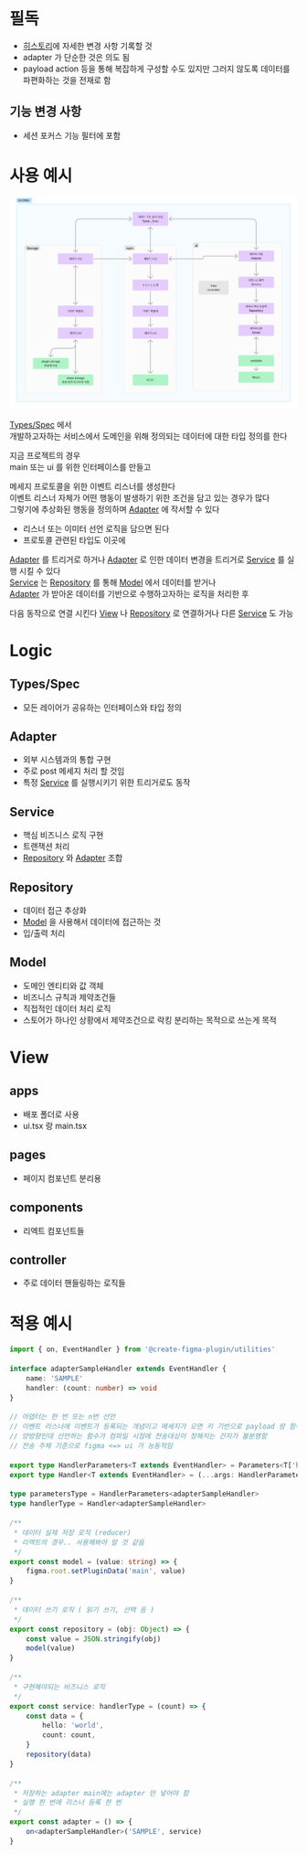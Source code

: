 # 필독

- [히스토리](history.md)에 자세한 변경 사항 기록할 것
- adapter 가 단순한 것은 의도 됨
- payload action 등을 통해 복잡하게 구성할 수도 있지만 그러지 않도록 데이터를 파편화하는 것을 전재로 함

## 기능 변경 사항

- 세션 포커스 기능 필터에 포함

# 사용 예시

![alt text](image-1.png)

[Types/Spec](#Types/Spec) 에서  
개발하고자하는 서비스에서 도메인을 위해 정의되는 데이터에 대한 타입 정의를 한다

지금 프로젝트의 경우  
main 또는 ui 를 위한 인터페이스를 만들고

메세지 프로토콜을 위한 이벤트 리스너를 생성한다  
이벤트 리스너 자체가 어떤 행동이 발생하기 위한 조건을 담고 있는 경우가 많다  
그렇기에 추상화된 행동을 정의하며 [Adapter](#adapter) 에 작서할 수 있다

- 리스너 또는 이미터 선언 로직을 담으면 된다
- 프로토콜 관련된 타입도 이곳에

[Adapter](#adapter) 를 트리거로 하거나 [Adapter](#adapter) 로 인한 데이터 변경을 트리거로 [Service](#service) 를 실행 시킬 수 있다  
[Service](#service) 는 [Repository](#repository) 를 통해 [Model](#model) 에서 데이터를 받거나  
[Adapter](#adapter) 가 받아온 데이터를 기반으로 수행하고자하는 로직을 처리한 후

다음 동작으로 연결 시킨다 [View](#view) 나 [Repository](#repository) 로 연결하거나 다른 [Service](#service) 도 가능

# Logic

## Types/Spec

- 모든 레이어가 공유하는 인터페이스와 타입 정의

## Adapter

- 외부 시스템과의 통합 구현
- 주로 post 메세지 처리 할 것임
- 특정 [Service](#service) 를 실행시키기 위한 트리거로도 동작

## Service

- 핵심 비즈니스 로직 구현
- 트랜잭션 처리
- [Repository](#repository) 와 [Adapter](#adapter) 조합

## Repository

- 데이터 접근 추상화
- [Model](#model) 을 사용해서 데이터에 접근하는 것
- 입/출력 처리

## Model

- 도메인 엔티티와 값 객체
- 비즈니스 규칙과 제약조건들
- 직접적인 데이터 처리 로직
- 스토어가 하나인 상황에서 제약조건으로 락킹 분리하는 목적으로 쓰는게 목적

# View

## apps

- 배포 폴더로 사용
- ui.tsx 랑 main.tsx

## pages

- 페이지 컴포넌트 분리용

## components

- 리엑트 컴포넌트들

## controller

- 주로 데이터 핸들링하는 로직들

# 적용 예시

```ts
import { on, EventHandler } from '@create-figma-plugin/utilities'

interface adapterSampleHandler extends EventHandler {
	name: 'SAMPLE'
	handler: (count: number) => void
}

// 어뎁터는 한 번 또는 n번 선언
// 이벤트 리스너에 이벤트가 등록되는 개념이고 메세지가 오면 키 기반으로 payload 랑 함수를 실행하는 개념
// 양방향인데 선언하는 함수가 컴파일 시점에 전송대상이 정해지는 건지가 불분명함
// 전송 주체 기준으로 figma <=> ui 가 능동적임

export type HandlerParameters<T extends EventHandler> = Parameters<T['handler']>
export type Handler<T extends EventHandler> = (...args: HandlerParameters<T>) => void

type parametersType = HandlerParameters<adapterSampleHandler>
type handlerType = Handler<adapterSampleHandler>

/**
 * 데이터 실제 저장 로직 (reducer)
 * 리엑트의 경우.. 사용해봐야 알 것 같음
 */
export const model = (value: string) => {
	figma.root.setPluginData('main', value)
}

/**
 * 데이터 쓰기 로직 ( 읽기 쓰기, 선택 등 )
 */
export const repository = (obj: Object) => {
	const value = JSON.stringify(obj)
	model(value)
}

/**
 * 구현해야되는 비즈니스 로직
 */
export const service: handlerType = (count) => {
	const data = {
		hello: 'world',
		count: count,
	}
	repository(data)
}

/**
 * 저장하는 adapter main에는 adapter 만 넣어야 함
 * 실행 한 번에 리스너 등록 한 번
 */
export const adapter = () => {
	on<adapterSampleHandler>('SAMPLE', service)
}
```
